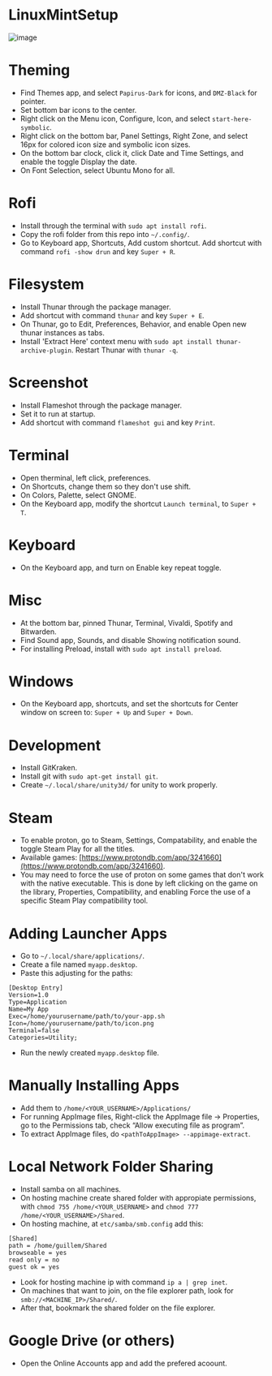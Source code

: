 # LinuxMintSetup
![image](https://github.com/user-attachments/assets/339fdba4-57c9-484d-bf22-3accdb37a1c6)


# Theming
- Find Themes app, and select `Papirus-Dark` for icons, and `DMZ-Black` for pointer.
- Set bottom bar icons to the center.
- Right click on the Menu icon, Configure, Icon, and select `start-here-symbolic`.
- Right click on the bottom bar, Panel Settings, Right Zone, and select 16px for colored icon size and symbolic icon sizes.
- On the bottom bar clock, click it, click Date and Time Settings, and enable the toggle Display the date.
- On Font Selection, select Ubuntu Mono for all.

# Rofi
- Install through the terminal with `sudo apt install rofi`.
- Copy the rofi folder from this repo into `~/.config/`.
- Go to Keyboard app, Shortcuts, Add custom shortcut. Add shortcut with command `rofi -show drun` and key `Super + R`.

# Filesystem
- Install Thunar through the package manager.
- Add shortcut with command `thunar` and key `Super + E`.
- On Thunar, go to Edit, Preferences, Behavior, and enable Open new thunar instances as tabs.
- Install 'Extract Here' context menu with `sudo apt install thunar-archive-plugin`. Restart Thunar with `thunar -q`.

# Screenshot
- Install Flameshot through the package manager.
- Set it to run at startup.
- Add shortcut with command `flameshot gui` and key `Print`.

# Terminal
- Open therminal, left click, preferences.
- On Shortcuts, change them so they don't use shift.
- On Colors, Palette, select GNOME.
- On the Keyboard app, modify the shortcut `Launch terminal`, to `Super + T`.

# Keyboard
- On the Keyboard app, and turn on Enable key repeat toggle.

# Misc
- At the bottom bar, pinned Thunar, Terminal, Vivaldi, Spotify and Bitwarden.
- Find Sound app, Sounds, and disable Showing notification sound.
- For installing Preload, install with `sudo apt install preload`.

# Windows
- On the Keyboard app, shortcuts, and set the shortcuts for Center window on screen to: `Super + Up` and `Super + Down`.

# Development
- Install GitKraken. 
- Install git with `sudo apt-get install git`.
- Create `~/.local/share/unity3d/` for unity to work properly.

# Steam
- To enable proton, go to Steam, Settings, Compatability, and enable the toggle Steam Play for all the titles.
- Available games: [https://www.protondb.com/app/3241660](https://www.protondb.com/app/3241660).
- You may need to force the use of proton on some games that don't work with the native executable. This is done by left clicking on the game on the library, Properties, Compatibility, and enabling Force the use of a specific Steam Play compatibility tool. 

# Adding Launcher Apps
- Go to `~/.local/share/applications/`.
- Create a file named `myapp.desktop`.
- Paste this adjusting for the paths:
```
[Desktop Entry]
Version=1.0
Type=Application
Name=My App
Exec=/home/yourusername/path/to/your-app.sh
Icon=/home/yourusername/path/to/icon.png
Terminal=false
Categories=Utility;
```
- Run the newly created `myapp.desktop` file.

# Manually Installing Apps
- Add them to `/home/<YOUR_USERNAME>/Applications/`
- For running AppImage files, Right-click the AppImage file → Properties, go to the Permissions tab, check “Allow executing file as program”.
- To extract AppImage files, do `<pathToAppImage> --appimage-extract`.

# Local Network Folder Sharing
- Install samba on all machines.
- On hosting machine create shared folder with appropiate permissions, with `chmod 755 /home/<YOUR_USERNAME>` and `chmod 777 /home/<YOUR_USERNAME>/Shared`.
- On hosting machine, at `etc/samba/smb.config` add this:
```
[Shared]
path = /home/guillem/Shared
browseable = yes
read only = no
guest ok = yes
```
- Look for hosting machine ip with command `ip a | grep inet`.
- On machines that want to join, on the file explorer path, look for `smb://<MACHINE_IP>/Shared/`.
- After that, bookmark the shared folder on the file explorer.

# Google Drive (or others)
- Open the Online Accounts app and add the prefered acoount.


